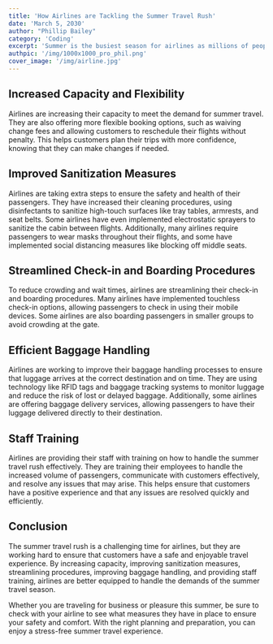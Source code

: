 ```yaml
---
title: 'How Airlines are Tackling the Summer Travel Rush'
date: 'March 5, 2030'
author: "Phillip Bailey"
category: 'Coding'
excerpt: 'Summer is the busiest season for airlines as millions of people take to the skies for vacations, family reunions, and other leisure activities. However, the COVID-19 pandemic has created new challenges for airlines, making it more important than ever for them to have effective strategies in place to handle the summer travel rush.'
authpic: '/img/1000x1000_pro_phil.png'
cover_image: '/img/airline.jpg'
---
```


## Increased Capacity and Flexibility

Airlines are increasing their capacity to meet the demand for summer travel. They are also offering more flexible booking options, such as waiving change fees and allowing customers to reschedule their flights without penalty. This helps customers plan their trips with more confidence, knowing that they can make changes if needed.

## Improved Sanitization Measures

Airlines are taking extra steps to ensure the safety and health of their passengers. They have increased their cleaning procedures, using disinfectants to sanitize high-touch surfaces like tray tables, armrests, and seat belts. Some airlines have even implemented electrostatic sprayers to sanitize the cabin between flights. Additionally, many airlines require passengers to wear masks throughout their flights, and some have implemented social distancing measures like blocking off middle seats.

## Streamlined Check-in and Boarding Procedures

To reduce crowding and wait times, airlines are streamlining their check-in and boarding procedures. Many airlines have implemented touchless check-in options, allowing passengers to check in using their mobile devices. Some airlines are also boarding passengers in smaller groups to avoid crowding at the gate.

## Efficient Baggage Handling

Airlines are working to improve their baggage handling processes to ensure that luggage arrives at the correct destination and on time. They are using technology like RFID tags and baggage tracking systems to monitor luggage and reduce the risk of lost or delayed baggage. Additionally, some airlines are offering baggage delivery services, allowing passengers to have their luggage delivered directly to their destination.

## Staff Training

Airlines are providing their staff with training on how to handle the summer travel rush effectively. They are training their employees to handle the increased volume of passengers, communicate with customers effectively, and resolve any issues that may arise. This helps ensure that customers have a positive experience and that any issues are resolved quickly and efficiently.

## Conclusion

The summer travel rush is a challenging time for airlines, but they are working hard to ensure that customers have a safe and enjoyable travel experience. By increasing capacity, improving sanitization measures, streamlining procedures, improving baggage handling, and providing staff training, airlines are better equipped to handle the demands of the summer travel season.

Whether you are traveling for business or pleasure this summer, be sure to check with your airline to see what measures they have in place to ensure your safety and comfort. With the right planning and preparation, you can enjoy a stress-free summer travel experience.